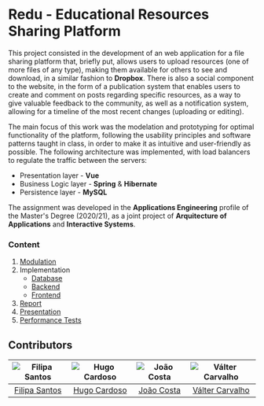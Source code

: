 # Redu - Educational Resources Sharing Platform

This project consisted in the development of an web application for a file sharing platform that, briefly put, allows users to upload resources (one of more files of any type), making them available for others to see and download, in a similar fashion to **Dropbox**. There is also a social component to the website, in the form of a publication system that enables users to create and comment on posts regarding specific resources, as a way to give valuable feedback to the community, as well as a notification system, allowing for a timeline of the most recent changes (uploading or editing).

The main focus of this work was the modelation and prototyping for optimal functionality of the platform, following the usability principles and software patterns taught in class, in order to make it as intuitive and user-friendly as possible. The following architecture was implemented, with load balancers to regulate the traffic between the servers:

* Presentation layer - **Vue**
* Business Logic layer - **Spring** & **Hibernate**
* Persistence layer - **MySQL**

The assignment was developed in the **Applications Engineering** profile of the Master's Degree (2020/21), as a joint project of **Arquitecture of Applications** and **Interactive Systems**.

### Content

1. [Modulation](modulation)
2. Implementation
   - [Database](database)
   - [Backend](backend)
   - [Frontend](frontend)
3. [Report](report%20%26%20presentation/report.pdf)
4. [Presentation](report%20%26%20presentation/presentation.pptx)
5. [Performance Tests](report%20%26%20presentation/performance%20tests.xlsx)

## Contributors

![Filipa Santos][filipa-pic] | ![Hugo Cardoso][hugo-pic] | ![João Costa][cunha-pic] | ![Válter Carvalho][valter-pic]
:---: | :---: | :---: | :---:
[Filipa Santos][filipa] | [Hugo Cardoso][hugo] | [João Costa][cunha] | [Válter Carvalho][valter]

[filipa]: https://github.com/fliper6
[filipa-pic]: https://github.com/fliper6.png?size=120
[hugo]: https://github.com/Abjiri
[hugo-pic]: https://github.com/Abjiri.png?size=120
[cunha]: https://github.com/Jcc20
[cunha-pic]: https://github.com/Jcc20.png?size=120
[valter]: https://github.com/wurzy
[valter-pic]: https://github.com/wurzy.png?size=120
